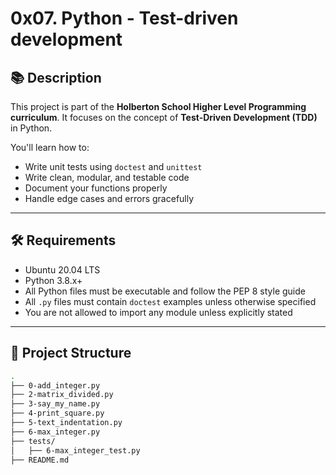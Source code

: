 # 0x07. Python - Test-driven development

## 📚 Description

This project is part of the **Holberton School Higher Level Programming curriculum**. It focuses on the concept of **Test-Driven Development (TDD)** in Python.

You'll learn how to:
- Write unit tests using `doctest` and `unittest`
- Write clean, modular, and testable code
- Document your functions properly
- Handle edge cases and errors gracefully

---

## 🛠️ Requirements

- Ubuntu 20.04 LTS
- Python 3.8.x+
- All Python files must be executable and follow the PEP 8 style guide
- All `.py` files must contain `doctest` examples unless otherwise specified
- You are not allowed to import any module unless explicitly stated

---

## 📁 Project Structure

```bash
.
├── 0-add_integer.py
├── 2-matrix_divided.py
├── 3-say_my_name.py
├── 4-print_square.py
├── 5-text_indentation.py
├── 6-max_integer.py
├── tests/
│   ├── 6-max_integer_test.py
├── README.md
